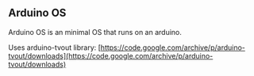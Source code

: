 ## Arduino OS

Arduino OS is an minimal OS that runs on an arduino.

Uses arduino-tvout library: [https://code.google.com/archive/p/arduino-tvout/downloads](https://code.google.com/archive/p/arduino-tvout/downloads)
